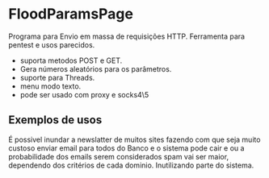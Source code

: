 # FloodParamsPage
Programa para Envio em massa de requisições HTTP. Ferramenta para pentest e usos parecidos.

* suporta metodos POST e GET.
* Gera números aleatórios para os parâmetros.
* suporte para Threads.
* menu modo texto.
* pode ser usado com proxy e socks4\5

## Exemplos de usos
É possivel inundar a newslatter de muitos sites fazendo com que seja muito custoso enviar email para todos do Banco e o sistema pode cair e ou a probabilidade dos emails serem considerados spam vai ser maior, dependendo dos critérios de cada dominio. Inutilizando parte do sistema.
